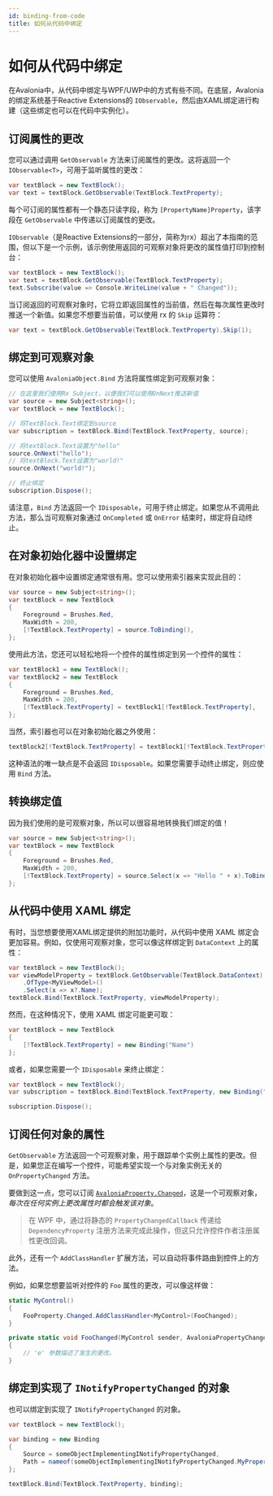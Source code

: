 ```yaml
---
id: binding-from-code
title: 如何从代码中绑定
---
```



# 如何从代码中绑定

在Avalonia中，从代码中绑定与WPF/UWP中的方式有些不同。在底层，Avalonia的绑定系统基于Reactive Extensions的 `IObservable`，然后由XAML绑定进行构建（这些绑定也可以在代码中实例化）。

## 订阅属性的更改

您可以通过调用 `GetObservable` 方法来订阅属性的更改。这将返回一个 `IObservable<T>`，可用于监听属性的更改：

```csharp
var textBlock = new TextBlock();
var text = textBlock.GetObservable(TextBlock.TextProperty);
```

每个可订阅的属性都有一个静态只读字段，称为 `[PropertyName]Property`，该字段在 `GetObservable` 中传递以订阅属性的更改。

`IObservable`（是Reactive Extensions的一部分，简称为rx）超出了本指南的范围，但以下是一个示例，该示例使用返回的可观察对象将更改的属性值打印到控制台：

```csharp
var textBlock = new TextBlock();
var text = textBlock.GetObservable(TextBlock.TextProperty);
text.Subscribe(value => Console.WriteLine(value + " Changed"));
```

当订阅返回的可观察对象时，它将立即返回属性的当前值，然后在每次属性更改时推送一个新值。如果您不想要当前值，可以使用 rx 的 `Skip` 运算符：

```csharp
var text = textBlock.GetObservable(TextBlock.TextProperty).Skip(1);
```

## 绑定到可观察对象

您可以使用 `AvaloniaObject.Bind` 方法将属性绑定到可观察对象：

```csharp
// 在这里我们使用Rx Subject，以便我们可以使用OnNext推送新值
var source = new Subject<string>();
var textBlock = new TextBlock();

// 将TextBlock.Text绑定到source
var subscription = textBlock.Bind(TextBlock.TextProperty, source);

// 将textBlock.Text设置为"hello"
source.OnNext("hello");
// 将textBlock.Text设置为"world!"
source.OnNext("world!");

// 终止绑定
subscription.Dispose();
```

请注意，`Bind` 方法返回一个 `IDisposable`，可用于终止绑定。如果您从不调用此方法，那么当可观察对象通过 `OnCompleted` 或 `OnError` 结束时，绑定将自动终止。

## 在对象初始化器中设置绑定

在对象初始化器中设置绑定通常很有用。您可以使用索引器来实现此目的：

```csharp
var source = new Subject<string>();
var textBlock = new TextBlock
{
    Foreground = Brushes.Red,
    MaxWidth = 200,
    [!TextBlock.TextProperty] = source.ToBinding(),
};
```

使用此方法，您还可以轻松地将一个控件的属性绑定到另一个控件的属性：

```csharp
var textBlock1 = new TextBlock();
var textBlock2 = new TextBlock
{
    Foreground = Brushes.Red,
    MaxWidth = 200,
    [!TextBlock.TextProperty] = textBlock1[!TextBlock.TextProperty],
};
```

当然，索引器也可以在对象初始化器之外使用：

```csharp
textBlock2[!TextBlock.TextProperty] = textBlock1[!TextBlock.TextProperty];
```

这种语法的唯一缺点是不会返回 `IDisposable`。如果您需要手动终止绑定，则应使用 `Bind` 方法。

## 转换绑定值

因为我们使用的是可观察对象，所以可以很容易地转换我们绑定的值！

```csharp
var source = new Subject<string>();
var textBlock = new TextBlock
{
    Foreground = Brushes.Red,
    MaxWidth = 200,
    [!TextBlock.TextProperty] = source.Select(x => "Hello " + x).ToBinding(),
};
```

## 从代码中使用 XAML 绑定

有时，当您想要使用XAML绑定提供的附加功能时，从代码中使用 XAML 绑定会更加容易。例如，仅使用可观察对象，您可以像这样绑定到 `DataContext` 上的属性：

```csharp
var textBlock = new TextBlock();
var viewModelProperty = textBlock.GetObservable(TextBlock.DataContext)
    .OfType<MyViewModel>()
    .Select(x => x?.Name);
textBlock.Bind(TextBlock.TextProperty, viewModelProperty);
```

然而，在这种情况下，使用 XAML 绑定可能更可取：

```csharp
var textBlock = new TextBlock
{
    [!TextBlock.TextProperty] = new Binding("Name")
};
```

或者，如果您需要一个 `IDisposable` 来终止绑定：

```csharp
var textBlock = new TextBlock();
var subscription = textBlock.Bind(TextBlock.TextProperty, new Binding("Name"));

subscription.Dispose();
```

## 订阅任何对象的属性

`GetObservable` 方法返回一个可观察对象，用于跟踪单个实例上属性的更改。但是，如果您正在编写一个控件，可能希望实现一个与对象实例无关的 `OnPropertyChanged` 方法。

要做到这一点，您可以订阅 [`AvaloniaProperty.Changed`](http://reference.avaloniaui.net/api/Avalonia/AvaloniaProperty/65237C52)，这是一个可观察对象，_每次在任何实例上更改属性时都会触发该对象_。

> 在 WPF 中，通过将静态的 `PropertyChangedCallback` 传递给 `DependencyProperty` 注册方法来完成此操作，但这只允许控件作者注册属性更改回调。

此外，还有一个 `AddClassHandler` 扩展方法，可以自动将事件路由到控件上的方法。

例如，如果您想要监听对控件的 `Foo` 属性的更改，可以像这样做：

```csharp
static MyControl()
{
    FooProperty.Changed.AddClassHandler<MyControl>(FooChanged);
}

private static void FooChanged(MyControl sender, AvaloniaPropertyChangedEventArgs e)
{
    // 'e' 参数描述了发生的更改。
}
```

## 绑定到实现了 `INotifyPropertyChanged` 的对象

也可以绑定到实现了 `INotifyPropertyChanged` 的对象。

```csharp
var textBlock = new TextBlock();

var binding = new Binding 
{ 
    Source = someObjectImplementingINotifyPropertyChanged, 
    Path = nameof(someObjectImplementingINotifyPropertyChanged.MyProperty)
}; 

textBlock.Bind(TextBlock.TextProperty, binding);
```
